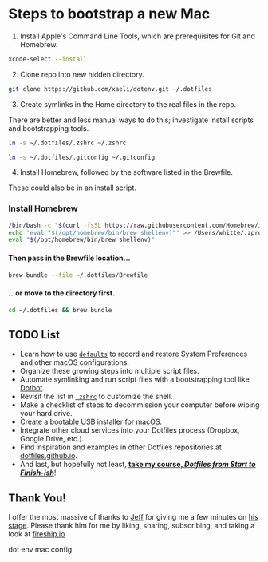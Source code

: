 # Steps to bootstrap a new Mac

1. Install Apple's Command Line Tools, which are prerequisites for Git and Homebrew.

```zsh
xcode-select --install
```

2. Clone repo into new hidden directory.

```zsh
git clone https://github.com/xaeli/dotenv.git ~/.dotfiles
```

3. Create symlinks in the Home directory to the real files in the repo.

There are better and less manual ways to do this;
investigate install scripts and bootstrapping tools.

```zsh
ln -s ~/.dotfiles/.zshrc ~/.zshrc
```
```zsh
ln -s ~/.dotfiles/.gitconfig ~/.gitconfig
```

4. Install Homebrew, followed by the software listed in the Brewfile.

These could also be in an install script.

### Install Homebrew
```zsh
/bin/bash -c "$(curl -fsSL https://raw.githubusercontent.com/Homebrew/install/HEAD/install.sh)" |
echo 'eval "$(/opt/homebrew/bin/brew shellenv)"' >> /Users/whitte/.zprofile |
eval "$(/opt/homebrew/bin/brew shellenv)"
```

#### Then pass in the Brewfile location...
```zsh
brew bundle --file ~/.dotfiles/Brewfile
```

#### ...or move to the directory first.
```zsh
cd ~/.dotfiles && brew bundle
```

## TODO List

* Learn how to use [`defaults`](https://macos-defaults.com/#%F0%9F%99%8B-what-s-a-defaults-command "https://macos-defaults.com/#%F0%9F%99%8B-what-s-a-defaults-command") to record and restore System Preferences and other macOS configurations.
* Organize these growing steps into multiple script files.
* Automate symlinking and run script files with a bootstrapping tool like [Dotbot](https://github.com/anishathalye/dotbot "https://github.com/anishathalye/dotbot").
* Revisit the list in [`.zshrc`](https://vscode-vfs+github.vscode-resource.vscode-webview.net/eieioxyz/Beyond-Dotfiles-in-100-Seconds/.zshrc ".zshrc") to customize the shell.
* Make a checklist of steps to decommission your computer before wiping your hard drive.
* Create a [bootable USB installer for macOS](https://support.apple.com/en-us/HT201372 "https://support.apple.com/en-us/HT201372").
* Integrate other cloud services into your Dotfiles process (Dropbox, Google Drive, etc.).
* Find inspiration and examples in other Dotfiles repositories at [dotfiles.github.io](https://dotfiles.github.io/ "https://dotfiles.github.io/").
* And last, but hopefully not least, [**take my course, *Dotfiles from Start to Finish-ish***](https://www.udemy.com/course/dotfiles-from-start-to-finish-ish/?referralCode=445BE0B541C48FE85276 "Learn Dotfiles from Start to Finish-ish on Udemy")!

## Thank You!

I offer the most massive of thanks to [Jeff](https://twitter.com/jeffdelaney23 "Follow Jeff Delaney on Twitter") for giving me a few minutes on [his stage](https://fireship.page.link/youtube "Fireship YouTube Channel"). Please thank him for me by liking, sharing, subscribing, and taking a look at [fireship.io](https://fireship.io/ "Build and ship 🔥 your app ⚡ faster")

dot env mac config
